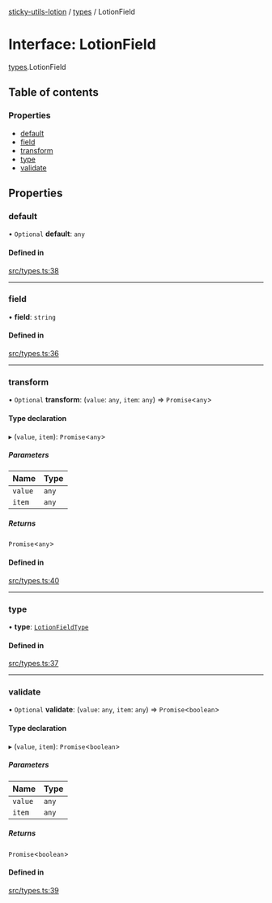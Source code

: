 [sticky-utils-lotion](../README.md) / [types](../modules/types.md) / LotionField

# Interface: LotionField

[types](../modules/types.md).LotionField

## Table of contents

### Properties

- [default](types.LotionField.md#default)
- [field](types.LotionField.md#field)
- [transform](types.LotionField.md#transform)
- [type](types.LotionField.md#type)
- [validate](types.LotionField.md#validate)

## Properties

### default

• `Optional` **default**: `any`

#### Defined in

[src/types.ts:38](https://github.com/sticky/sticky-utils-lotion/blob/688c116/src/types.ts#L38)

___

### field

• **field**: `string`

#### Defined in

[src/types.ts:36](https://github.com/sticky/sticky-utils-lotion/blob/688c116/src/types.ts#L36)

___

### transform

• `Optional` **transform**: (`value`: `any`, `item`: `any`) => `Promise`\<`any`\>

#### Type declaration

▸ (`value`, `item`): `Promise`\<`any`\>

##### Parameters

| Name | Type |
| :------ | :------ |
| `value` | `any` |
| `item` | `any` |

##### Returns

`Promise`\<`any`\>

#### Defined in

[src/types.ts:40](https://github.com/sticky/sticky-utils-lotion/blob/688c116/src/types.ts#L40)

___

### type

• **type**: [`LotionFieldType`](../modules/types.md#lotionfieldtype)

#### Defined in

[src/types.ts:37](https://github.com/sticky/sticky-utils-lotion/blob/688c116/src/types.ts#L37)

___

### validate

• `Optional` **validate**: (`value`: `any`, `item`: `any`) => `Promise`\<`boolean`\>

#### Type declaration

▸ (`value`, `item`): `Promise`\<`boolean`\>

##### Parameters

| Name | Type |
| :------ | :------ |
| `value` | `any` |
| `item` | `any` |

##### Returns

`Promise`\<`boolean`\>

#### Defined in

[src/types.ts:39](https://github.com/sticky/sticky-utils-lotion/blob/688c116/src/types.ts#L39)
